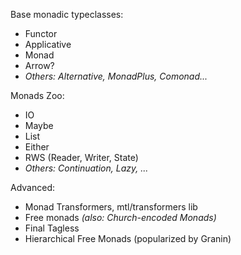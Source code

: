 Base monadic typeclasses:
* Functor
* Applicative
* Monad
* Arrow?
* _Others: Alternative, MonadPlus, Comonad..._

Monads Zoo:
* IO
* Maybe
* List
* Either
* RWS (Reader, Writer, State)
* _Others: Continuation, Lazy, ..._

Advanced:
* Monad Transformers, mtl/transformers lib
* Free monads _(also: Church-encoded Monads)_
* Final Tagless
* Hierarchical Free Monads (popularized by Granin)
